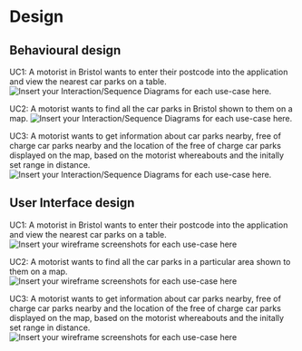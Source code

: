 # Design

## Behavioural design
UC1: A motorist in Bristol wants to enter their postcode into the application and view the nearest car parks on a table. 
![Insert your Interaction/Sequence Diagrams for each use-case here.](images/sequenceDiagramUC1.png)

UC2: A motorist wants to find all the car parks in Bristol shown to them on a map.
![Insert your Interaction/Sequence Diagrams for each use-case here.](images/Sequence-Diagram-UC2.png)

UC3: A motorist wants to get information about car parks nearby, free of charge car parks nearby and the location of the free of charge car parks displayed on the map, based on the motorist whereabouts and the initally set range in distance.
![Insert your Interaction/Sequence Diagrams for each use-case here.](images/SequenceDiagramUC3.png)

## User Interface design
UC1: A motorist in Bristol wants to enter their postcode into the application and view the nearest car parks on a table. 
![Insert your wireframe screenshots for each use-case here](images/duprety_wireframe.png)



UC2: A motorist wants to find all the car parks in a particular area shown to them on a map.
![Insert your wireframe screenshots for each use-case here](images/Connor_wireframe_CarParkFinder.png)

UC3: A motorist wants to get information about car parks nearby, free of charge car parks nearby and the location of the free of charge car parks displayed on the map, based on the motorist whereabouts and the initally set range in distance.
![Insert your wireframe screenshots for each use-case here](images/WireframeUC3.png)

